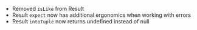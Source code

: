 -  Removed `isLike` from Result
-  Result `expect` now has additional ergonomics when working with errors
-  Result `intoTuple` now returns undefined instead of null
